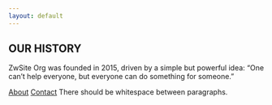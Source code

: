 ```yaml
---
layout: default
---
```


## OUR HISTORY

ZwSite Org was founded in 2015, driven by a simple but powerful idea: “One can’t help everyone, but everyone can do something for someone.” 

[About](./about.html)
[Contact](./contact)
There should be whitespace between paragraphs.
